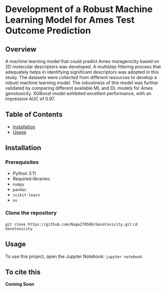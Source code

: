 # Development of a Robust Machine Learning Model for Ames Test Outcome Prediction
## Overview
A machine learning model that could predict Ames mutagenicity based on 2D molecular descriptors was developed. A multistep filtering process that adequately helps in identifying significant descriptors was adopted in this study. The datasets were collected from different resources to develop a robust machine learning model. The robustness of this model was further validated by comparing different available ML and DL models for Ames genotoxicity. XGBoost model exhibited excellent performance, with an impressive AUC of 0.97.

## Table of Contents
- [Installation](#installation)
- [Usage](#usage)

## Installation
### Prerequisites
- Python 3.11
- Required libraries:
- `numpy`
- `pandas`
- `scikit-learn`
- `os`

### Clone the repository
`git clone https://github.com/Naga270588/Genotoxicity.git`
`cd Genotoxicity`

## Usage
To use this project, open the Jupyter Notebook: `jupyter notebook`

## To cite this
**Coming Soon**
